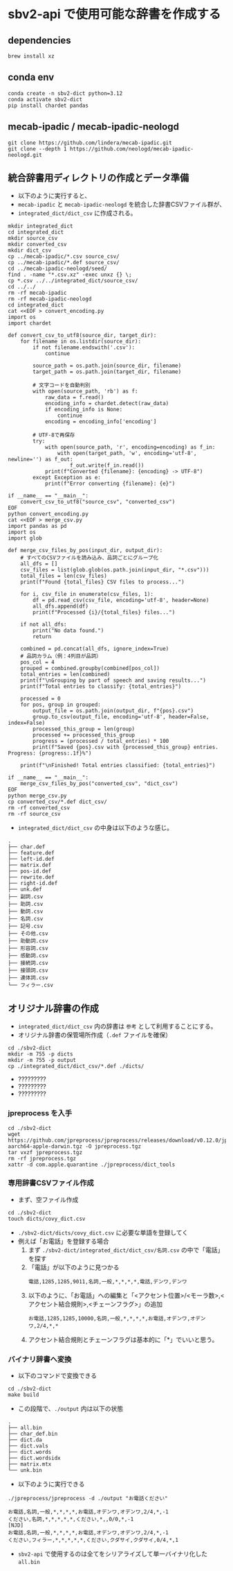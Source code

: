 # sbv2-api で使用可能な辞書を作成する
## dependencies
```
brew install xz
```
## conda env
```
conda create -n sbv2-dict python=3.12
conda activate sbv2-dict
pip install chardet pandas
```
## mecab-ipadic / mecab-ipadic-neologd
```
git clone https://github.com/lindera/mecab-ipadic.git
git clone --depth 1 https://github.com/neologd/mecab-ipadic-neologd.git
```
## 統合辞書用ディレクトリの作成とデータ準備
- 以下のように実行すると、
- `mecab-ipadic` と `mecab-ipadic-neologd` を統合した辞書CSVファイル群が、
- `integrated_dict/dict_csv` に作成される。
```
mkdir integrated_dict
cd integrated_dict
mkdir source_csv
mkdir converted_csv
mkdir dict_csv
cp ../mecab-ipadic/*.csv source_csv/
cp ../mecab-ipadic/*.def source_csv/
cd ../mecab-ipadic-neologd/seed/
find . -name "*.csv.xz" -exec unxz {} \;
cp *.csv ../../integrated_dict/source_csv/
cd ../../
rm -rf mecab-ipadic
rm -rf mecab-ipadic-neologd
cd integrated_dict
cat <<EOF > convert_encoding.py
import os
import chardet

def convert_csv_to_utf8(source_dir, target_dir):
    for filename in os.listdir(source_dir):
        if not filename.endswith('.csv'):
            continue

        source_path = os.path.join(source_dir, filename)
        target_path = os.path.join(target_dir, filename)

        # 文字コードを自動判別
        with open(source_path, 'rb') as f:
            raw_data = f.read()
            encoding_info = chardet.detect(raw_data)
            if encoding_info is None:
                continue
            encoding = encoding_info['encoding']

        # UTF-8で再保存
        try:
            with open(source_path, 'r', encoding=encoding) as f_in:
                with open(target_path, 'w', encoding='utf-8', newline='') as f_out:
                    f_out.write(f_in.read())
            print(f"Converted {filename}: {encoding} -> UTF-8")
        except Exception as e:
            print(f"Error converting {filename}: {e}")

if __name__ == "__main__":
    convert_csv_to_utf8("source_csv", "converted_csv")
EOF
python convert_encoding.py
cat <<EOF > merge_csv.py
import pandas as pd
import os
import glob

def merge_csv_files_by_pos(input_dir, output_dir):
    # すべてのCSVファイルを読み込み、品詞ごとにグループ化
    all_dfs = []
    csv_files = list(glob.glob(os.path.join(input_dir, "*.csv")))
    total_files = len(csv_files)
    print(f"Found {total_files} CSV files to process...")

    for i, csv_file in enumerate(csv_files, 1):
        df = pd.read_csv(csv_file, encoding='utf-8', header=None)
        all_dfs.append(df)
        print(f"Processed {i}/{total_files} files...")

    if not all_dfs:
        print("No data found.")
        return

    combined = pd.concat(all_dfs, ignore_index=True)
    # 品詞カラム（例：4列目が品詞）
    pos_col = 4
    grouped = combined.groupby(combined[pos_col])
    total_entries = len(combined)
    print(f"\nGrouping by part of speech and saving results...")
    print(f"Total entries to classify: {total_entries}")

    processed = 0
    for pos, group in grouped:
        output_file = os.path.join(output_dir, f"{pos}.csv")
        group.to_csv(output_file, encoding='utf-8', header=False, index=False)
        processed_this_group = len(group)
        processed += processed_this_group
        progress = (processed / total_entries) * 100
        print(f"Saved {pos}.csv with {processed_this_group} entries. Progress: {progress:.1f}%")

    print(f"\nFinished! Total entries classified: {total_entries}")

if __name__ == "__main__":
    merge_csv_files_by_pos("converted_csv", "dict_csv")
EOF
python merge_csv.py
cp converted_csv/*.def dict_csv/
rm -rf converted_csv
rm -rf source_csv
```
- `integrated_dict/dict_csv` の中身は以下のような感じ。
```
.
├── char.def
├── feature.def
├── left-id.def
├── matrix.def
├── pos-id.def
├── rewrite.def
├── right-id.def
├── unk.def
├── 副詞.csv
├── 助詞.csv
├── 動詞.csv
├── 名詞.csv
├── 記号.csv
├── その他.csv
├── 助動詞.csv
├── 形容詞.csv
├── 感動詞.csv
├── 接続詞.csv
├── 接頭詞.csv
├── 連体詞.csv
└── フィラー.csv
```
## オリジナル辞書の作成
- `integrated_dict/dict_csv` 内の辞書は `参考` として利用することにする。
- オリジナル辞書の保管場所作成（`.def` ファイルを確保）
```
cd ./sbv2-dict
mkdir -m 755 -p dicts
mkdir -m 755 -p output
cp ./integrated_dict/dict_csv/*.def ./dicts/
```
- ?????????
- ?????????
- ?????????
### jpreprocess を入手
```
cd ./sbv2-dict
wget https://github.com/jpreprocess/jpreprocess/releases/download/v0.12.0/jpreprocess-aarch64-apple-darwin.tgz -O jpreprocess.tgz
tar vxzf jpreprocess.tgz
rm -rf jpreprocess.tgz
xattr -d com.apple.quarantine ./jpreprocess/dict_tools
```
### 専用辞書CSVファイル作成
- まず、空ファイル作成
```
cd ./sbv2-dict
touch dicts/covy_dict.csv
```
- `./sbv2-dict/dicts/covy_dict.csv` に必要な単語を登録してく
- 例えば「お電話」を登録する場合
    1. まず `./sbv2-dict/integrated_dict/dict_csv/名詞.csv` の中で「電話」を探す
    2. 「電話」が以下のように見つかる
        ```
        電話,1285,1285,9011,名詞,一般,*,*,*,*,電話,デンワ,デンワ
        ```
    3. 以下のように、「お電話」への編集と「<アクセント位置>/<モーラ数>,<アクセント結合規則>,<チェーンフラグ>」の追加
        ```
        お電話,1285,1285,10000,名詞,一般,*,*,*,*,お電話,オデンワ,オデンワ,2/4,*,*
        ```
    4. アクセント結合規則とチェーンフラグは基本的に「*」でいいと思う。
### バイナリ辞書へ変換
- 以下のコマンドで変換できる
```
cd ./sbv2-dict
make build
```
- この段階で、`./output` 内は以下の状態
```
.
├── all.bin
├── char_def.bin
├── dict.da
├── dict.vals
├── dict.words
├── dict.wordsidx
├── matrix.mtx
└── unk.bin
```
- 以下のように実行できる
```
./jpreprocess/jpreprocess -d ./output "お電話ください"

お電話,名詞,一般,*,*,*,*,お電話,オデンワ,オデンワ,2/4,*,-1
ください,名詞,*,*,*,*,*,ください,*,,0/0,*,-1
[NJD]
お電話,名詞,一般,*,*,*,*,お電話,オデンワ,オデンワ,2/4,*,-1
ください,フィラー,*,*,*,*,*,ください,クダサイ,クダサイ,0/4,*,1
```
- `sbv2-api` で使用するのは全てをシリアライズして単一バイナリ化した `all.bin`
